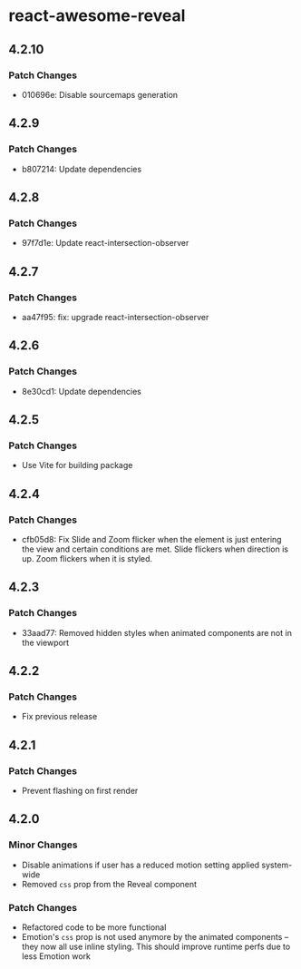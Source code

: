 # react-awesome-reveal

## 4.2.10

### Patch Changes

- 010696e: Disable sourcemaps generation

## 4.2.9

### Patch Changes

- b807214: Update dependencies

## 4.2.8

### Patch Changes

- 97f7d1e: Update react-intersection-observer

## 4.2.7

### Patch Changes

- aa47f95: fix: upgrade react-intersection-observer

## 4.2.6

### Patch Changes

- 8e30cd1: Update dependencies

## 4.2.5

### Patch Changes

- Use Vite for building package

## 4.2.4

### Patch Changes

- cfb05d8: Fix Slide and Zoom flicker when the element is just entering the view and certain conditions are met. Slide flickers when direction is up. Zoom flickers when it is styled.

## 4.2.3

### Patch Changes

- 33aad77: Removed hidden styles when animated components are not in the viewport

## 4.2.2

### Patch Changes

- Fix previous release

## 4.2.1

### Patch Changes

- Prevent flashing on first render

## 4.2.0

### Minor Changes

- Disable animations if user has a reduced motion setting applied system-wide
- Removed `css` prop from the Reveal component

### Patch Changes

- Refactored code to be more functional
- Emotion's `css` prop is not used anymore by the animated components – they now all use inline styling. This should improve runtime perfs due to less Emotion work
